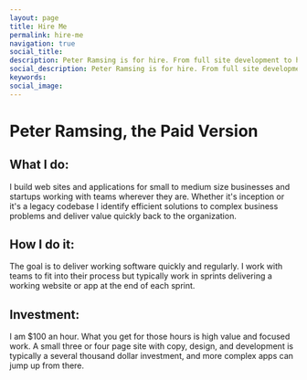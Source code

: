 ```yaml
---
layout: page
title: Hire Me
permalink: hire-me
navigation: true
social_title:
description: Peter Ramsing is for hire. From full site development to helping break down barriers in legacy code, I'm here to help.
social_description: Peter Ramsing is for hire. From full site development to helping break down barriers in legacy code, I'm here to help.
keywords:
social_image:
---
```


# Peter Ramsing, the Paid Version

## What I do:
I build web sites and applications for small to medium size businesses and startups working with teams wherever they are. Whether it's inception or it's a legacy codebase I identify efficient solutions to complex business problems and deliver value quickly back to the organization.


## How I do it:
The goal is to deliver working software quickly and regularly. I work with teams to fit into their process but typically work in sprints delivering a working website or app at the end of each sprint.


## Investment:
I am $100 an hour. What you get for those hours is high value and focused work. A small three or four page site with copy, design, and development is typically a several thousand dollar investment, and more complex apps can jump up from there.
